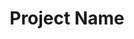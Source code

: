 ---
title: Project Name
description: A short summary of what the project does
link: https://github.com/yourprojectlink
image: /assets/images/project1.png
---